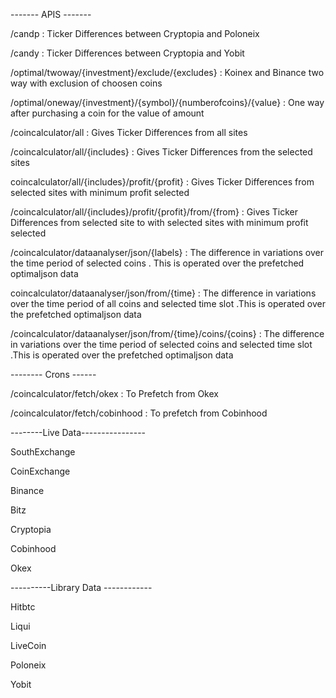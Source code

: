 -------  APIS -------

/candp : Ticker Differences between Cryptopia and Poloneix

/candy : Ticker Differences between Cryptopia and Yobit

/optimal/twoway/{investment}/exclude/{excludes} : Koinex and Binance
 two way with exclusion of choosen coins
 
/optimal/oneway/{investment}/{symbol}/{numberofcoins}/{value} :
One way after purchasing a coin for the value of amount

/coincalculator/all : Gives Ticker Differences from all sites

/coincalculator/all/{includes} : Gives Ticker Differences
from the selected sites

coincalculator/all/{includes}/profit/{profit} : Gives Ticker
Differences from selected sites with minimum profit selected

/coincalculator/all/{includes}/profit/{profit}/from/{from} :
Gives Ticker
Differences from selected site to with selected sites 
with minimum profit selected

/coincalculator/dataanalyser/json/{labels} : The difference
in variations over the time period of selected coins . This is
operated over the prefetched optimaljson data


coincalculator/dataanalyser/json/from/{time} : The difference
in variations over the time period of all coins and selected
time slot .This is operated over the prefetched optimaljson data

/coincalculator/dataanalyser/json/from/{time}/coins/{coins} : The difference
in variations over the time period of selected coins and selected
time slot .This is operated over the prefetched optimaljson data





-------- Crons ------

/coincalculator/fetch/okex : To Prefetch from Okex

/coincalculator/fetch/cobinhood : To prefetch from Cobinhood














--------Live Data----------------

SouthExchange 

CoinExchange

Binance

Bitz

Cryptopia

Cobinhood

Okex

----------Library Data ------------

Hitbtc

Liqui

LiveCoin

Poloneix

Yobit





